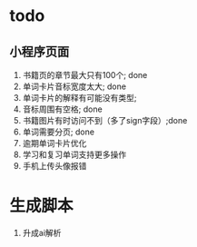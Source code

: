 # todo

## 小程序页面
1. 书籍页的章节最大只有100个; done
2. 单词卡片音标宽度太大; done
3. 单词卡片的解释有可能没有类型; 
4. 音标周围有空格; done
5. 书籍图片有时访问不到（多了sign字段）;done 
6. 单词需要分页; done
7. 逾期单词卡片优化
8. 学习和复习单词支持更多操作
9. 手机上传头像报错

# 生成脚本
1. 升成ai解析
